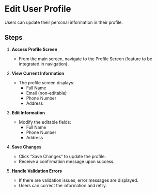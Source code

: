 # Edit User Profile

Users can update their personal information in their profile.

## Steps

1. **Access Profile Screen**
   - From the main screen, navigate to the Profile Screen (feature to be integrated in navigation).

2. **View Current Information**
   - The profile screen displays:
     - Full Name
     - Email (non-editable)
     - Phone Number
     - Address

3. **Edit Information**
   - Modify the editable fields:
     - Full Name
     - Phone Number
     - Address

4. **Save Changes**
   - Click "Save Changes" to update the profile.
   - Receive a confirmation message upon success.

5. **Handle Validation Errors**
   - If there are validation issues, error messages are displayed.
   - Users can correct the information and retry.